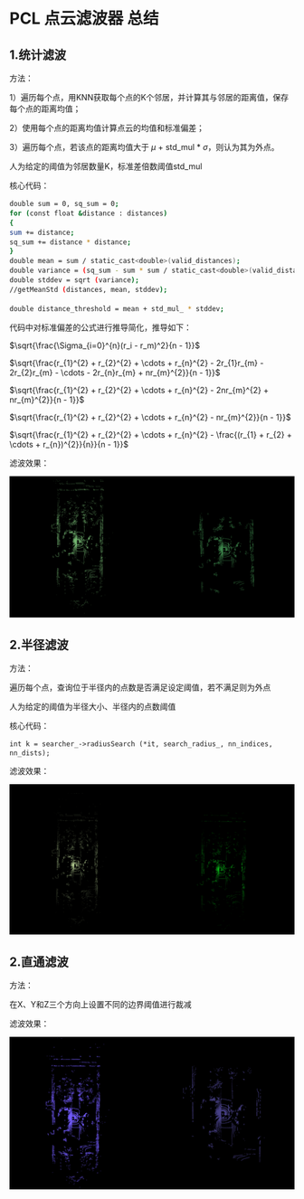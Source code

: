 # PCL 点云滤波器 总结

## 1.统计滤波
方法：

1）遍历每个点，用KNN获取每个点的K个邻居，并计算其与邻居的距离值，保存每个点的距离均值；

2）使用每个点的距离均值计算点云的均值和标准偏差；

3）遍历每个点，若该点的距离均值大于 $\mu$ + std_mul * $\sigma$，则认为其为外点。

人为给定的阈值为邻居数量K，标准差倍数阈值std_mul

核心代码：

```bash
double sum = 0, sq_sum = 0;
for (const float &distance : distances)
{
sum += distance;
sq_sum += distance * distance;
}
double mean = sum / static_cast<double>(valid_distances);
double variance = (sq_sum - sum * sum / static_cast<double>(valid_distances)) / (static_cast<double>(valid_distances) - 1);
double stddev = sqrt (variance);
//getMeanStd (distances, mean, stddev);

double distance_threshold = mean + std_mul_ * stddev;
```

代码中对标准偏差的公式进行推导简化，推导如下：

$\sqrt{\frac{\Sigma_{i=0}^{n}(r_i - r_m)^2}{n - 1}}$

$\sqrt{\frac{r_{1}^{2} + r_{2}^{2} + \cdots + r_{n}^{2} - 2r_{1}r_{m} - 2r_{2}r_{m} - \cdots - 2r_{n}r_{m} + nr_{m}^{2}}{n - 1}}$

$\sqrt{\frac{r_{1}^{2} + r_{2}^{2} + \cdots + r_{n}^{2} - 2nr_{m}^{2} + nr_{m}^{2}}{n - 1}}$

$\sqrt{\frac{r_{1}^{2} + r_{2}^{2} + \cdots + r_{n}^{2} - nr_{m}^{2}}{n - 1}}$

$\sqrt{\frac{r_{1}^{2} + r_{2}^{2} + \cdots + r_{n}^{2} - \frac{(r_{1} + r_{2} + \cdots + r_{n})^{2}}{n}}{n - 1}}$

滤波效果：

![image](image/s_f.png)

## 2.半径滤波
方法：

遍历每个点，查询位于半径内的点数是否满足设定阈值，若不满足则为外点

人为给定的阈值为半径大小、半径内的点数阈值

核心代码：

```
int k = searcher_->radiusSearch (*it, search_radius_, nn_indices, nn_dists);
```

滤波效果：

![image](image/r_f.png)

## 2.直通滤波
方法：

在X、Y和Z三个方向上设置不同的边界阈值进行裁减

滤波效果：

![image](image/p_f.png)